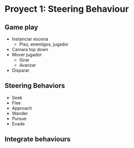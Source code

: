 # Proyect 1: Steering Behaviour

## Game play
- Instanciar escena
  - Piso, enemigos, jugador
- Camara top down
- Mover jugador
  - Girar
  - Avanzar
- Disparar

## Steering Behaviors
- Seek
- Flee
- Approach
- Wander
- Pursue
- Evade

## Integrate behaviours